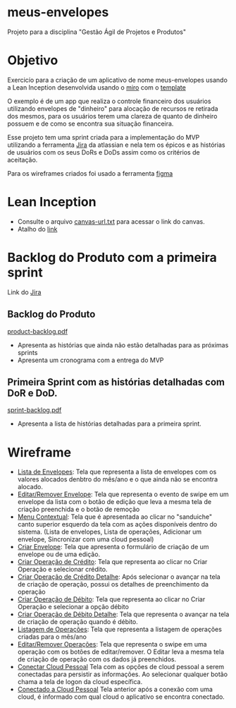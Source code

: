 # meus-envelopes
Projeto para a disciplina "Gestão Ágil de Projetos e Produtos" 

# Objetivo
Exercicío para a criação de um aplicativo de nome meus-envelopes usando a Lean Inception desenvolvida usando o [miro](https://miro.com/pt/) com o [template](https://miro.com/miroverse/lean-inception-workshop/)

O exemplo é de um  app que realiza o controle financeiro dos usuários utilizando envelopes de "dinheiro" para alocação de recursos re retirada dos mesmos, para os usuários terem uma clareza de quanto de dinheiro possuem e de como se encontra sua situação financeira. 

Esse projeto tem uma sprint criada para a implementação do MVP utilizando a ferramenta [Jira](https://www.atlassian.com/br/software/jira) da atlassian e nela tem os épicos e as histórias de usuários com os seus DoRs e DoDs assim como os critérios de aceitação.

Para os wireframes criados foi usado a ferramenta [figma](https://www.figma.com/)


# Lean Inception
- Consulte o arquivo [canvas-url.txt](canvas-url.txt) para acessar o link do canvas.
- Atalho do [link](https://miro.com/welcomeonboard/ZGR3cGZCK2ZFWFdFWHdxaXk2a0NZQnpUZkZtUklTS2dMWjEzQkJqM2wwdU04V0VlMGJMUnVXaVBNcGhIdEc2ZC91blFnQ241TWx0SzBhbkdJWkE4YlhTMWtFdXhZR3Q5U1JxclpORERkSFBndHVTUUZTRFpnanV6SVlLbWMxeGJhWWluRVAxeXRuUUgwWDl3Mk1qRGVRPT0hdjE=?share_link_id=591638102842)

# Backlog do Produto com a primeira sprint
 Link do [Jira](https://cjcoutinho.atlassian.net/jira/software/projects/SCRUM/summary)

## Backlog do Produto 
[product-backlog.pdf](product-backlog.pdf)

- Apresenta as histórias que ainda não estão detalhadas para as próximas sprints
- Apresenta um cronograma com a entrega do MVP

## Primeira Sprint com as histórias detalhadas com DoR e DoD. 
[sprint-backlog.pdf](sprint-backlog.pdf)

- Apresenta a lista de histórias detalhadas para a primeira sprint.


# Wireframe
 - [Lista de Envelopes](wireframe/01-ListaEnvelopes.png): Tela que representa a lista de envelopes com os valores alocados denbtro do mês/ano e o que ainda não se encontra alocado.
 - [Editar/Remover Envelope](wireframe/02-Editar-Remover-Envelope.png): Tela que representa o evento de swipe em um envelope da lista com o botão de edição que leva a mesma tela de criação preenchida e o botão de remoção
 - [Menu Contextual](wireframe/03-MenuContextual.png): Tela que é apresentada ao clicar no "sanduiche" canto superior esquerdo da tela com as ações disponíveis dentro do sistema. (Lista de envelopes, Lista de operações, Adicionar um envelope, Sincronizar com uma cloud pessoal)
 - [Criar Envelope](wireframe/04-CriarEnvelope.png): Tela que apresenta o formulário de criação de um envelope ou de uma edição.
 - [Criar Operação de Crédito](wireframe/05-CriarOperacaoCredito.png): Tela que representa ao clicar no Criar Operação e selecionar crédito. 
 - [Criar Operação de Crédito Detalhe](wireframe/06-CriarOperacaoCredito-Detalhe.png): Após selecionar o avançar na tela de criação de operação, possui os detalhes de preenchimento da operação
 - [Criar Operação de Débito](wireframe/07-CriarOperacaoDebito.png): Tela que representa ao clicar no Criar Operação e selecionar a opção débito
 - [Criar Operação de Débito Detalhe](wireframe/08-CriarOperacaoDebito-Detalhe.png): Tela que representa o avançar na tela de criação de operação quando é débito.
 - [Listagem de Operações](wireframe/09-ListagemOperacoes.png): Tela que representa a listagem de operações criadas para o mês/ano 
 - [Editar/Remover Operações](wireframe/10-EditarRemoverOperacoes.png): Tela que representa o swipe em uma operação com os botões de editar/remover. O Editar leva a mesma tela de criação de operação com os dados já preenchidos.
 - [Conectar Cloud Pessoal](wireframe/11-ConectarCloudPessoal.png) Tela com as opções de cloud pessoal a serem conectadas para persistir as informações. Ao selecionar qualquer botão chama a tela de logon da cloud específica. 
 - [Conectado a Cloud Pessoal](wireframe/12-ConectarCloudPessoal-Conectada.png) Tela anterior após a conexão com uma cloud, é informado com qual cloud o aplicativo se encontra conectado.